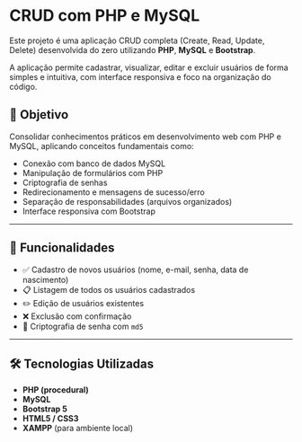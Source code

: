 # CRUD com PHP e MySQL

Este projeto é uma aplicação CRUD completa (Create, Read, Update, Delete) desenvolvida do zero utilizando **PHP**, **MySQL** e **Bootstrap**.

A aplicação permite cadastrar, visualizar, editar e excluir usuários de forma simples e intuitiva, com interface responsiva e foco na organização do código.

## 📌 Objetivo

Consolidar conhecimentos práticos em desenvolvimento web com PHP e MySQL, aplicando conceitos fundamentais como:

- Conexão com banco de dados MySQL
- Manipulação de formulários com PHP
- Criptografia de senhas
- Redirecionamento e mensagens de sucesso/erro
- Separação de responsabilidades (arquivos organizados)
- Interface responsiva com Bootstrap

---

## 🚀 Funcionalidades

- ✅ Cadastro de novos usuários (nome, e-mail, senha, data de nascimento)
- 📋 Listagem de todos os usuários cadastrados
- ✏️ Edição de usuários existentes
- ❌ Exclusão com confirmação
- 🔐 Criptografia de senha com `md5`

---

## 🛠️ Tecnologias Utilizadas

- **PHP (procedural)**
- **MySQL**
- **Bootstrap 5**
- **HTML5 / CSS3**
- **XAMPP** (para ambiente local)
